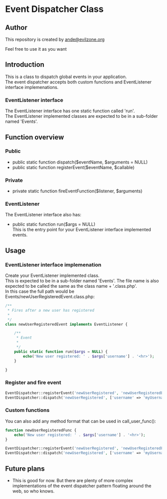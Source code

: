 # Event Dispatcher Class


## Author
This repository is created by <ande@evilzone.org>

Feel free to use it as you want


## Introduction
This is a class to dispatch global events in your application.  
The event dispatcher accepts both custom functions and EventListener interface implemenations.

### EventListener interface
The EventListener interface has one static function called 'run'.  
The EventListener implemented classes are expected to be in a sub-folder named 'Events'.


## Function overview
### Public
* public static function dispatch($eventName, $arguments = NULL)
* public static function registerEvent($eventName, $callable)

### Private
* private static function fireEventFunction($listener, $arguments)

### EventListener
The EventListener interface also has:
* public static function run($args = NULL)  
This is the entry point for your EventListener interface implemented events.


## Usage
### EventListener interface implemenation
Create your EventListener implemented class.  
This is expected to be in a sub-folder named 'Events'.
The file name is also expected to be called the same as the class name + '.class.php'.  
In this case the full path would be Events/newUserRegisteredEvent.class.php:
```PHP
/**
 * Fires after a new user has registered
 *
 */
class newUserRegisteredEvent implements EventListener {

	/**
	 * Event
	 *
	 */
	public static function run($args = NULL) {
		echo('New user registered: ' . $args['username'] . '<hr>');
	}

}
```

### Register and fire event
```PHP
EventDispatcher::registerEvent('newUserRegistered', 'newUserRegisteredEvent');
EventDispatcher::dispatch('newUserRegistered', ['username' => 'myUsername']);
```

### Custom functions
You can also add any method format that can be used in call_user_func():
```PHP
function newUserRegisteredFunc {
	echo('New user registered: ' . $args['username'] . '<hr>');
}

EventDispatcher::registerEvent('newUserRegistered', 'newUserRegisteredFunc');
EventDispatcher::dispatch('newUserRegistered', ['username' => 'myUsername']);
```


## Future plans
* This is good for now. But there are plenty of more complex implementations of the event dispatcher pattern floating around the web, so who knows.
